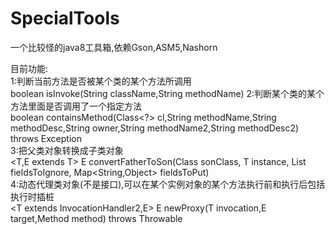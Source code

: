 # SpecialTools
一个比较怪的java8工具箱,依赖Gson,ASM5,Nashorn  

目前功能:  
  1:判断当前方法是否被某个类的某个方法所调用  
    boolean isInvoke(String className,String methodName) 
  2:判断某个类的某个方法里面是否调用了一个指定方法  
    boolean containsMethod(Class<?> cl,String methodName,String methodDesc,String owner,String methodName2,String methodDesc2) throws Exception  
  3:把父类对象转换成子类对象  
    <T,E extends T> E convertFatherToSon(Class<E> sonClass, T instance, List<String> fieldsToIgnore, Map<String,Object> fieldsToPut)  
  4:动态代理类对象(不是接口),可以在某个实例对象的某个方法执行前和执行后包括执行时插桩  
    <T extends InvocationHandler2,E> E newProxy(T invocation,E target,Method method) throws Throwable  
